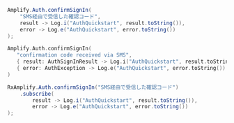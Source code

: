 <amplify-block-switcher> <amplify-block name="Java">

```java
Amplify.Auth.confirmSignIn(
    "SMS経由で受信した確認コード",
    result -> Log.i("AuthQuickstart", result.toString()),
    error -> Log.e("AuthQuickstart", error.toString())
);
```

</amplify-block> <amplify-block name="Kotlin">

 ```kotlin
Amplify.Auth.confirmSignIn(
    "confirmation code received via SMS",
    { result: AuthSignInResult -> Log.i("AuthQuickstart", result.toString()) },
    { error: AuthException -> Log.e("AuthQuickstart", error.toString()) }
)
```

</amplify-block> <amplify-block name="RxJava">

```java
RxAmplify.Auth.confirmSignIn("SMS経由で受信した確認コード")
    .subscribe(
        result -> Log.i("AuthQuickstart", result.toString()),
        error -> Log.e("AuthQuickstart", error.toString())
);
```

</amplify-block> </amplify-block-switcher>

